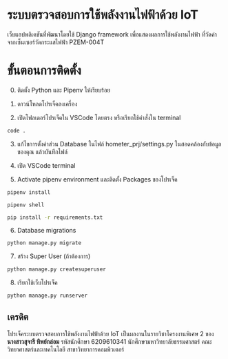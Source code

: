 # ระบบตรวจสอบการใช้พลังงานไฟฟ้าด้วย IoT

เว็บแอปพลิเคชันที่พัฒนาโดยใช้ Django framework เพื่อแสดงผลการใช้พลังงานไฟฟ้า ที่วัดค่าจากเซ็นเซอร์วัดกระแสไฟฟ้า PZEM-004T 


# ขั้นตอนการติดตั้ง
0. ติดตั้ง Python และ Pipenv ให้เรียบร้อย

1.  ดาวน์โหลดโปรเจ็คลงเครื่อง
2. เปิดโฟลเดอร์โปรเจ็คใน VSCode โดยตรง หรือเรียกใช้คำสั่งใน terminal
```bash
code .
```
3.  แก้ไขการตั้งค่าส่วน Database ในไฟล์ hometer_prj/settings.py ในสอดคล้องกับข้อมูลของคุณ แล้วบันทึกไฟล์

4. เปิด VSCode terminal
5. Activate pipenv environment และติดตั้ง Packages ของโปรเจ็ค
```bash
pipenv install

pipenv shell

pip install -r requirements.txt
```
6. Database migrations
```bash
python manage.py migrate
```
7. สร้าง Super User (ถ้าต้องการ)
```bash
python manage.py createsuperuser
```
8. เรียกใช้เว็บโปรเจ็ค
```bash
python manage.py runserver
``` 
    
    

## เครดิต
โปรเจ็คระบบตรวจสอบการใช้พลังงานไฟฟ้าด้วย IoT เป็นผลงานในรายวิชาโครงงานพิเศษ 2 
ของ**นางสาวสุจารี ทิพย์กล่อม** รหัสนักศึกษา 6209610341 
นักศึกษามหาวิทยาลัยธรรมศาสตร์ คณะวิทยาศาสตร์และเทคโนโลยี สาขาวิทยาการคอมพิวเตอร์

